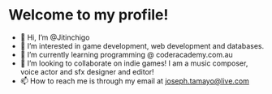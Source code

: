 # Welcome to my profile!

- 👋 Hi, I’m @Jitinchigo
- 👀 I’m interested in game development, web development and databases.
- 🌱 I’m currently learning programming @ coderacademy.com.au
- 💞️ I’m looking to collaborate on indie games! I am a music composer, voice actor and sfx designer and editor!
- 📫 How to reach me is through my email at joseph.tamayo@live.com

<!---
Jitinchigo/Jitinchigo is a ✨ special ✨ repository because its `README.md` (this file) appears on your GitHub profile.
You can click the Preview link to take a look at your changes.
--->

